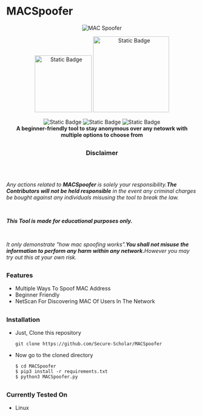 # MACSpoofer
<p align="center">
  <img alt="MAC Spoofer" src="https://github.com/Secure-Scholar/MACSpoofer/assets/117523457/69f6e8cf-f410-48a7-8084-14afadb86c19">
</p>
<p align = "center">
  <img alt="Static Badge" heigth="150px" width="150px" src="https://img.shields.io/badge/VERSION-1.0.0.1-cyan?style=flat-square">
  <img alt="Static Badge" heigth="200px" width="200px" src="https://img.shields.io/badge/LICENSE-GNU%20GPL%20v3.0-black?style=flat-square">
</p>
<p align = "center">
  <img alt="Static Badge" src="https://img.shields.io/badge/AUTHOR-SECURE%20SCHOLAR-red?style=flat-square">
  <img alt="Static Badge" src="https://img.shields.io/badge/OPEN%20SOURCE-YES-green?style=flat-square">
  <img alt="Static Badge" src="https://img.shields.io/badge/WRITTEN%20IN%20PYTHON-YES-cyan?style=flat-square"><br>
  <strong>A beginner-friendly tool to stay anonymous over any netowrk with multiple options to choose from</strong>
</p>

##

<h3 align="center">
  Disclaimer 
</h3><br><br>
<p>
  <em>Any actions related to <strong>MACSpoofer</strong> is solely your responsibility.<strong>The Contributors will not be held responsible</strong> in the event any criminal charges be bought against any individuals misusing the tool to break the law.</em>
</p><br>
<p>
  <em><strong>This Tool is made for educational purposes only.</strong></em>
</p><br>

<p>
  <em>It only demonstrate "how mac spoofing works".<strong>You shall not misuse the information to perform any harm within any network.</strong>However you may try out this at your own risk.</em>
</p>

##

### Features
- Multiple Ways To Spoof MAC Address
- Beginner Friendly
- NetScan For Discovering MAC Of Users In The Network


##

### Installation

- Just, Clone this repository 
  ```
  git clone https://github.com/Secure-Scholar/MACSpoofer
  ```
- Now go to the cloned directory 
  ```
  $ cd MACSpoofer
  $ pip3 install -r requirements.txt
  $ python3 MACSpoofer.py
  ```
##

### Currently Tested On
- Linux
  
